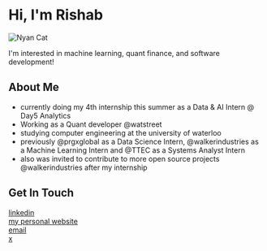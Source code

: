 # Hi, I'm Rishab


![Nyan Cat](https://media1.giphy.com/media/v1.Y2lkPTc5MGI3NjExdWR0enE2OW5mNXludDZyM290MHEwdTIzMDNkbm80eXUwOHF2aGk0cCZlcD12MV9pbnRlcm5hbF9naWZfYnlfaWQmY3Q9Zw/YS57N6teaevJASvcMA/giphy.gif)





I'm interested in machine learning, quant finance, and software development!

## About Me  
- currently doing my 4th internship this summer as a Data & AI Intern @ Day5 Analytics
- Working as a Quant developer @watstreet
- studying computer engineering at the university of waterloo
- previously @prgxglobal as a Data Science Intern, @walkerindustries as a Machine Learning Intern and @TTEC as a Systems Analyst Intern
- also was invited to contribute to more open source projects @walkerindustries after my internship

## Get In Touch

[linkedin](https://www.linkedin.com/in/rishabanand/)  
[my personal website](https://rishabanand.com/)  
[email](mailto:r25anand@uwaterloo.ca)  
[x](https://x.com/rishabbanand)
